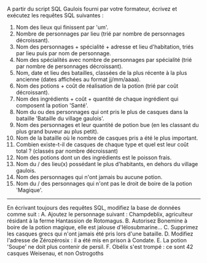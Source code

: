 A partir du script SQL Gaulois fourni par votre formateur, écrivez et exécutez les requêtes SQL suivantes :
1. Nom des lieux qui finissent par 'um'.
2. Nombre de personnages par lieu (trié par nombre de personnages décroissant).
3. Nom des personnages + spécialité + adresse et lieu d'habitation, triés par lieu puis par nom de personnage.
4. Nom des spécialités avec nombre de personnages par spécialité (trié par nombre de personnages décroissant).
5. Nom, date et lieu des batailles, classées de la plus récente à la plus ancienne (dates affichées au format jj/mm/aaaa).
6. Nom des potions + coût de réalisation de la potion (trié par coût décroissant).
7. Nom des ingrédients + coût + quantité de chaque ingrédient qui composent la potion 'Santé'.
8. Nom du ou des personnages qui ont pris le plus de casques dans la bataille 'Bataille du village gaulois'.
9. Nom des personnages et leur quantité de potion bue (en les classant du plus grand buveur au plus petit).
10. Nom de la bataille où le nombre de casques pris a été le plus important.
11. Combien existe-t-il de casques de chaque type et quel est leur coût total ? (classés par nombre décroissant)
12. Nom des potions dont un des ingrédients est le poisson frais.
13. Nom du / des lieu(x) possédant le plus d'habitants, en dehors du village gaulois.
14. Nom des personnages qui n'ont jamais bu aucune potion.
15. Nom du / des personnages qui n'ont pas le droit de boire de la potion 'Magique'.
_______________________________________________________________________________
En écrivant toujours des requêtes SQL, modifiez la base de données comme suit :
A. Ajoutez le personnage suivant : Champdeblix, agriculteur résidant à la ferme Hantassion de Rotomagus.
B. Autorisez Bonemine à boire de la potion magique, elle est jalouse d'Iélosubmarine...
C. Supprimez les casques grecs qui n'ont jamais été pris lors d'une bataille.
D. Modifiez l'adresse de Zérozérosix : il a été mis en prison à Condate.
E. La potion 'Soupe' ne doit plus contenir de persil.
F. Obélix s'est trompé : ce sont 42 casques Weisenau, et non Ostrogoths
